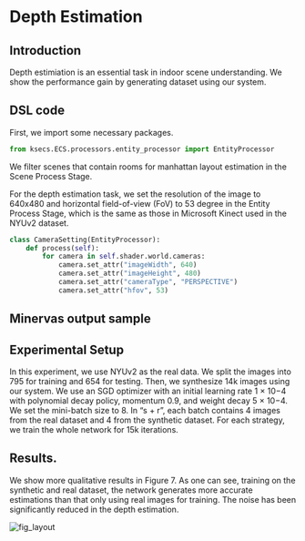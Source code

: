 # Depth Estimation

## Introduction
Depth estimiation is an essential task in indoor scene understanding. We show the performance gain by generating dataset using our system.

## DSL code
<!-- For room layout estimation task, we create a
filter rule using DSL in the Scene Process Stage, and setting
the type of camera as “panorama”. We also use the sampler
of the transform component to randomly move cameras, and
use the output component to write out corner positions and
camera parameters. -->


First, we import some necessary packages.
```python
from ksecs.ECS.processors.entity_processor import EntityProcessor
```

We filter scenes that contain rooms for manhattan layout estimation in the Scene Process Stage.

For the depth estimation task, we set the resolution of the image to 640x480 and horizontal field-of-view (FoV) to 53 degree in the Entity Process Stage, which is the same as those in Microsoft Kinect used in the NYUv2 dataset.

```python
class CameraSetting(EntityProcessor):
    def process(self):
        for camera in self.shader.world.cameras:
            camera.set_attr("imageWidth", 640)
            camera.set_attr("imageHeight", 480)
            camera.set_attr("cameraType", "PERSPECTIVE")
            camera.set_attr("hfov", 53)
```

## Minervas output sample

## Experimental Setup

In this experiment, we use NYUv2 as 
the real data. We split the images into 795 for training and
654 for testing. Then, we synthesize 14k images using our
system.
We use an SGD optimizer with an initial learning rate
1 × 10−4 with polynomial decay policy, momentum 0.9,
and weight decay 5 × 10−4. We set the mini-batch size to 8. In “s + r”, each batch contains 4 images from the real
dataset and 4 from the synthetic dataset. For each strategy,
we train the whole network for 15k iterations.

## Results. 
We show more qualitative results in
Figure 7. As one can see, training on the synthetic and real
dataset, the network generates more accurate estimations
than that only using real images for training. The noise has
been significantly reduced in the depth estimation.

![fig_layout](./../examples_figs/fig_depth.png)